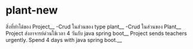 # plant-new
สิ่งที่ทำได้ของ Project__
  -Crud ในส่วนของ type plant__
  -Crud ในส่วนของ Plant__
Project ส่งอาจารย์ด่วนใช้เวลา 4 วันกับ java spring boot__
Project sends teachers urgently. Spend 4 days with java spring boot.__
